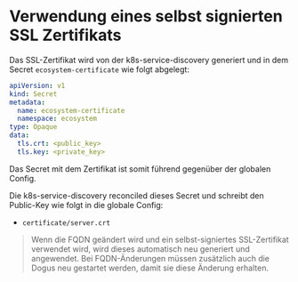 # Verwendung eines selbst signierten SSL Zertifikats


Das SSL-Zertifikat wird von der k8s-service-discovery generiert und in dem Secret `ecosystem-certificate` wie folgt abgelegt:
```yaml
apiVersion: v1
kind: Secret
metadata:
  name: ecosystem-certificate
  namespace: ecosystem
type: Opaque
data:
  tls.crt: <public_key>
  tls.key: <private_key>
```

Das Secret mit dem Zertifikat ist somit führend gegenüber der globalen Config.

Die k8s-service-discovery reconciled dieses Secret und schreibt den Public-Key wie folgt in die globale Config:
- `certificate/server.crt`

> Wenn die FQDN geändert wird und ein selbst-signiertes SSL-Zertifikat verwendet wird, wird dieses automatisch neu generiert und angewendet. 
> Bei FQDN-Änderungen müssen zusätzlich auch die Dogus neu gestartet werden, damit sie diese Änderung erhalten.